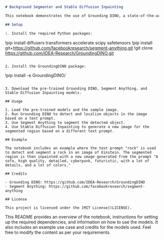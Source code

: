 ```markdown
# Background Segmenter and Stable Diffusion Inpainting

This notebook demonstrates the use of Grounding DINO, a state-of-the-art model for grounding language in images, along with Segment Anything and Stable Diffusion Inpainting models. The combination of these models enables you to detect and segment objects in an image based on a text prompt, and then inpaint the segmented region with a new image generated by Stable Diffusion based on a different text prompt.

## Setup

1. Install the required Python packages:

```
!pip install diffusers transformers accelerate scipy safetensors
!pip install git+https://github.com/facebookresearch/segment-anything.git
!git clone https://github.com/IDEA-Research/GroundingDINO.git
```

2. Install the GroundingDINO package:

```
!pip install -e GroundingDINO/
```

3. Download the pre-trained Grounding DINO, Segment Anything, and Stable Diffusion Inpainting models.

## Usage

1. Load the pre-trained models and the sample image.
2. Run Grounding DINO to detect and localize objects in the image based on a text prompt.
3. Use Segment Anything to segment the detected object.
4. Use Stable Diffusion Inpainting to generate a new image for the segmented region based on a different text prompt.

## Example

The notebook includes an example where the text prompt "rock" is used to detect and segment a rock in an image of Einstein. The segmented region is then inpainted with a new image generated from the prompt "A sofa, high quality, detailed, cyberpunk, futuristic, with a lot of details, and a lot of colors."

## Credits

- Grounding DINO: https://github.com/IDEA-Research/GroundingDINO
- Segment Anything: https://github.com/facebookresearch/segment-anything

## License

This project is licensed under the [MIT License](LICENSE).
```

This README provides an overview of the notebook, instructions for setting up the required dependencies, and information on how to use the models. It also includes an example use case and credits for the models used. Feel free to modify the content as per your requirements.
